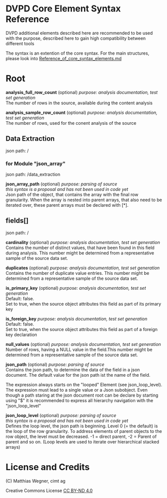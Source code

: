 # DVPD Core Element Syntax Reference
DVPD additional elements described here are recommended to be used with the purpose, described here to gain high compatibility between different tools

The syntax is an extention of the core syntax. For the main structures, please look into   [Reference_of_core_syntax_elements.md](Reference_of_core_syntax_elements.md)


# Root 

**analysis_full_row_count**
(optional)
*purpose: analysis documentation, test set generation*
<br> The number of rows in the source, available during the content analysis

**analysis_sample_row_count**
(optional)
*purpose: analysis documentation, test set generation*
<br> The number of rows, used for the conent analysis of the source

## Data Extraction
json path: /

### for Module "json_array"
json path: /data_extraction

**json_array_path**
(optional)
*purpose: parsing of source*
<br>*this syntax is a proposal and has not been used in code yet*
<br>Json path of the object, that contains the array with the final row granularity. When the array is nested into parent
arrays, that also need to be iterated over, these parent arrays must be declared with [*]. 

## fields[]
json path: /

**cardinality**
(optional)
*purpose: analysis documentation, test set generation*
<br>Contains the number of distinct values, that have been found in this field during analysis. This number might be determined
from a representative sample of the source data set. 

**duplicates**
(optional)
*purpose: analysis documentation, test set generation*
<br>Contains the number of duplicate value entries.  This number might be determined
from a representative sample of the source data set. 

**is_primary_key** (optional)
*purpose: analysis documentation, test set generation*
<br>Default: false. 
<br>Set to true, when the source object attributes this field as part of its primary key

**is_foreign_key**
*purpose: analysis documentation, test set generation*
<br>Default: false. 
<br>Set to true, when the source object attributes this field as part of a foreign key declaration

**null_values** (optional)
*purpose: analysis documentation, test set generation*
<br>Number of rows, having a  NULL value in the field.This number might be determined
from a representative sample of the source data set. 

**json_path** (optional)
*purpose: parsing of source*
<br>Contains the json path, to determine the data of the field in a json document. 
The default value for the json path ist the name of the field.

The expression always starts on the "looped" Element (see json_loop_level). 
The expression must lead to a single value or a Json subobject.
Even though a path staring at the json document root can be declare by starting using "$" it
is recommended to express all hierarchy navigation with the "json_loop_level"



**json_loop_level** (optional)
*purpose: parsing of source*
<br>*this syntax is a proposal and has not been used in code yet*
<br>Defines the loop level, the json path is beginning. Level 0 (= the default) is the loop of the row granularity. To address elements of parent objects to the row object, the level must be decreased. -1 = direct parent, -2 = Parent of parent and so on.
(Loop levels are used to iterate over hierarchical stacked arrays)


# License and Credits

(C) Matthias Wegner, cimt ag

Creative Commons License [CC BY-ND 4.0](https://creativecommons.org/licenses/by-nd/4.0/)